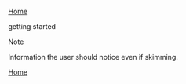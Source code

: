 [Home](index.md)

getting started
> [!NOTE]
> Information the user should notice even if skimming.

[Home](index.md)
